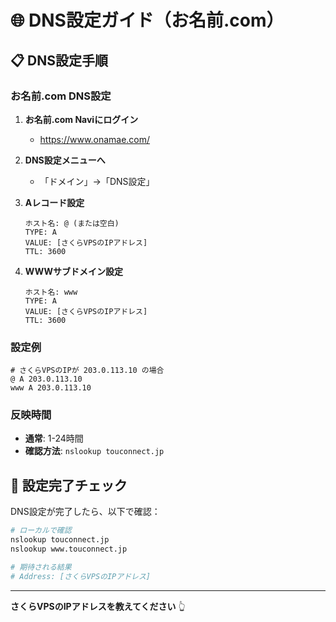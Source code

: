 # 🌐 DNS設定ガイド（お名前.com）

## 📋 DNS設定手順

### お名前.com DNS設定
1. **お名前.com Naviにログイン**
   - https://www.onamae.com/

2. **DNS設定メニューへ**
   - 「ドメイン」→「DNS設定」

3. **Aレコード設定**
   ```
   ホスト名: @ (または空白)
   TYPE: A
   VALUE: [さくらVPSのIPアドレス]
   TTL: 3600
   ```

4. **WWWサブドメイン設定**
   ```
   ホスト名: www
   TYPE: A  
   VALUE: [さくらVPSのIPアドレス]
   TTL: 3600
   ```

### 設定例
```
# さくらVPSのIPが 203.0.113.10 の場合
@ A 203.0.113.10
www A 203.0.113.10
```

### 反映時間
- **通常**: 1-24時間
- **確認方法**: `nslookup touconnect.jp`

## 📝 設定完了チェック

DNS設定が完了したら、以下で確認：

```bash
# ローカルで確認
nslookup touconnect.jp
nslookup www.touconnect.jp

# 期待される結果
# Address: [さくらVPSのIPアドレス]
```

---
**さくらVPSのIPアドレスを教えてください** 👆
